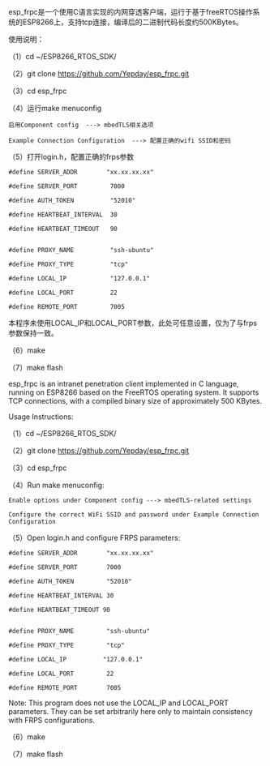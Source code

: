 esp_frpc是一个使用C语言实现的内网穿透客户端，运行于基于freeRTOS操作系统的ESP8266上，支持tcp连接，编译后的二进制代码长度约500KBytes。

使用说明：

（1）cd ~/ESP8266_RTOS_SDK/

（2）git clone https://github.com/Yepday/esp_frpc.git

（3）cd esp_frpc

（4）运行make menuconfig

    启用Component config  ---> mbedTLS相关选项

    Example Connection Configuration  ---> 配置正确的wifi SSID和密码
  
（5）打开login.h，配置正确的frps参数

    #define SERVER_ADDR        "xx.xx.xx.xx"

    #define SERVER_PORT        	7000

    #define AUTH_TOKEN         	"52010"

    #define HEARTBEAT_INTERVAL 	30

    #define HEARTBEAT_TIMEOUT  	90


    #define PROXY_NAME   		"ssh-ubuntu"

    #define PROXY_TYPE   		"tcp"

    #define LOCAL_IP    		"127.0.0.1"

    #define LOCAL_PORT   		22

    #define REMOTE_PORT  		7005

 本程序未使用LOCAL_IP和LOCAL_PORT参数，此处可任意设置，仅为了与frps参数保持一致。
    
（6）make

（7）make flash


esp_frpc is an intranet penetration client implemented in C language, running on ESP8266 based on the FreeRTOS operating system. It supports TCP connections, with a compiled binary size of approximately 500 KBytes.

Usage Instructions:

（1）cd ~/ESP8266_RTOS_SDK/

（2）git clone https://github.com/Yepday/esp_frpc.git

（3）cd esp_frpc

（4）Run make menuconfig:

    Enable options under Component config ---> mbedTLS-related settings

    Configure the correct WiFi SSID and password under Example Connection Configuration

（5）Open login.h and configure FRPS parameters:

    #define SERVER_ADDR        "xx.xx.xx.xx"

    #define SERVER_PORT        7000

    #define AUTH_TOKEN         "52010"

    #define HEARTBEAT_INTERVAL 30

    #define HEARTBEAT_TIMEOUT 90


    #define PROXY_NAME         "ssh-ubuntu"

    #define PROXY_TYPE         "tcp"

    #define LOCAL_IP          "127.0.0.1"

    #define LOCAL_PORT         22

    #define REMOTE_PORT        7005

Note: This program does not use the LOCAL_IP and LOCAL_PORT parameters. They can be set arbitrarily here only to maintain consistency with FRPS configurations.

（6）make

（7）make flash
